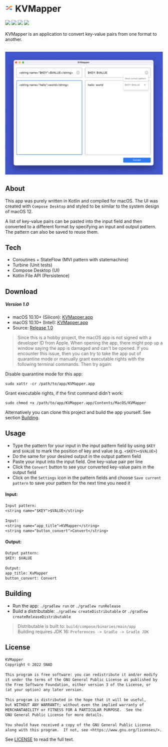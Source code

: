 # <img src="screenshots/KVMapperIcon.png" height="25"> KVMapper 

![](https://img.shields.io/badge/Platform-macOS-blue) ![](https://img.shields.io/badge/Kotlin-1.7.20-orange) ![](https://img.shields.io/badge/UI-Compose_Desktop-orange) ![](https://img.shields.io/badge/Kotlin_Weekly-Issue_298-brightgreen)
<br /><br />
KVMapper is an application to convert key-value pairs from one format to another.
<br /><br />

<img src="screenshots/Screenshot.png">

## About

This app was purely written in Kotlin and compiled for macOS. The UI was created with `Compose Desktop` and styled to be similar to the system design of macOS 12.

A list of key-value pairs can be pasted into the input field and then converted to a different format by specifying an input and output pattern. The pattern can also be saved to reuse them.

## Tech

- Coroutines + StateFlow (MVI pattern with statemachine)
- Turbine (Unit tests)
- Compose Desktop (UI)
- Kotlin File API (Persistence)

## Download

##### Version 1.0

- macOS 10.10+ (Silicon): [KVMapper.app](https://github.com/snappdevelopment/KVMapper/releases/download/1.0/KVMapper.Silicon.app.zip)
- macOS 10.10+ (Intel): [KVMapper.app](https://github.com/snappdevelopment/KVMapper/releases/download/1.0/KVMapper.app.zip)
- Source: [Release 1.0](https://github.com/snappdevelopment/KVMapper/archive/1.0.zip)

> Since this is a hobby project, the macOS app is not signed with a developer ID from Apple. When opening the app, there might pop up a window saying the app is damaged and can't be opened. If you encounter this issue, then you can try to take the app out of quarantine mode or manually grant executable rights with the following terminal commands. Then try again:

Disable quarantine mode for this app:
```
sudo xattr -cr /path/to/app/KVMapper.app
```
Grant executable rights, if the first command didn't work:
```
sudo chmod +x /path/to/app/KVMapper.app/Contents/MacOS/KVMapper
```
Alternatively you can clone this project and build the app yourself. See section [Building](#Building).

## Usage

- Type the pattern for your input in the input pattern field by using `$KEY` and `$VALUE` to mark the position of key and value (e.g. `<$KEY><$VALUE>`)
- Do the same for your desired output in the output pattern field
- Paste your input into the input field. One key-value pair per line
- Click the `Convert` button to see your converted key-value pairs in the output field
- Click on the `Settings` icon in the pattern fields and choose `Save current pattern` to save your pattern for the next time you need it

#### Input:
```
Input pattern: 
<string name="$KEY">$VALUE</string>

Input:
<string name="app_title">KVMapper</string>
<string name="button_convert">Convert</string>
```
#### Output:
```
Output pattern:
$KEY: $VALUE

Output:
app_title: KvMapper
button_convert: Convert
```

## Building

- Run the app: `./gradlew run` or `./gradlew runRelease`
- Build a distributable: `./gradlew createDistributable` or `./gradlew createReleaseDistributable`

> Distributable is built to: `build/compose/binaries/main/app`  
> Building requires JDK 16: `Preferences -> Gradle -> Gradle JDK`

## License

```
KVMapper
Copyright © 2022 SNAD

This program is free software: you can redistribute it and/or modify
it under the terms of the GNU General Public License as published by
the Free Software Foundation, either version 3 of the License, or
(at your option) any later version.

This program is distributed in the hope that it will be useful,
but WITHOUT ANY WARRANTY; without even the implied warranty of
MERCHANTABILITY or FITNESS FOR A PARTICULAR PURPOSE.  See the
GNU General Public License for more details.

You should have received a copy of the GNU General Public License
along with this program.  If not, see <https://www.gnu.org/licenses/>.
```
See [LICENSE](LICENSE.md) to read the full text.

